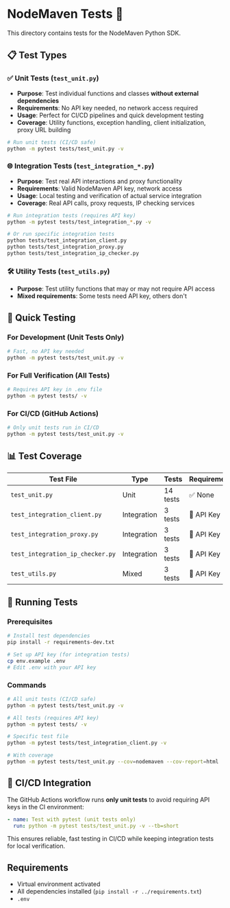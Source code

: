 # NodeMaven Tests 🧪

This directory contains tests for the NodeMaven Python SDK.

## 📋 Test Types

### ✅ **Unit Tests** (`test_unit.py`)
- **Purpose**: Test individual functions and classes **without external dependencies**
- **Requirements**: No API key needed, no network access required
- **Usage**: Perfect for CI/CD pipelines and quick development testing
- **Coverage**: Utility functions, exception handling, client initialization, proxy URL building

```bash
# Run unit tests (CI/CD safe)
python -m pytest tests/test_unit.py -v
```

### 🌐 **Integration Tests** (`test_integration_*.py`)
- **Purpose**: Test real API interactions and proxy functionality
- **Requirements**: Valid NodeMaven API key, network access
- **Usage**: Local testing and verification of actual service integration
- **Coverage**: Real API calls, proxy requests, IP checking services

```bash
# Run integration tests (requires API key)
python -m pytest tests/test_integration_*.py -v

# Or run specific integration tests
python tests/test_integration_client.py
python tests/test_integration_proxy.py
python tests/test_integration_ip_checker.py
```

### 🛠️ **Utility Tests** (`test_utils.py`)
- **Purpose**: Test utility functions that may or may not require API access
- **Mixed requirements**: Some tests need API key, others don't

## 🚀 Quick Testing

### For Development (Unit Tests Only)
```bash
# Fast, no API key needed
python -m pytest tests/test_unit.py -v
```

### For Full Verification (All Tests)
```bash
# Requires API key in .env file
python -m pytest tests/ -v
```

### For CI/CD (GitHub Actions)
```bash
# Only unit tests run in CI/CD
python -m pytest tests/test_unit.py -v
```

## 📊 Test Coverage

| Test File | Type | Tests | Requirements |
|-----------|------|-------|--------------|
| `test_unit.py` | Unit | 14 tests | ✅ None |
| `test_integration_client.py` | Integration | 3 tests | 🔑 API Key |
| `test_integration_proxy.py` | Integration | 3 tests | 🔑 API Key |
| `test_integration_ip_checker.py` | Integration | 3 tests | 🔑 API Key |
| `test_utils.py` | Mixed | 3 tests | 🔑 API Key |

## 🔧 Running Tests

### Prerequisites
```bash
# Install test dependencies
pip install -r requirements-dev.txt

# Set up API key (for integration tests)
cp env.example .env
# Edit .env with your API key
```

### Commands
```bash
# All unit tests (CI/CD safe)
python -m pytest tests/test_unit.py -v

# All tests (requires API key)
python -m pytest tests/ -v

# Specific test file
python -m pytest tests/test_integration_client.py -v

# With coverage
python -m pytest tests/test_unit.py --cov=nodemaven --cov-report=html
```

## 🎯 CI/CD Integration

The GitHub Actions workflow runs **only unit tests** to avoid requiring API keys in the CI environment:

```yaml
- name: Test with pytest (unit tests only)
  run: python -m pytest tests/test_unit.py -v --tb=short
```

This ensures reliable, fast testing in CI/CD while keeping integration tests for local verification.

## Requirements

- Virtual environment activated
- All dependencies installed (`pip install -r ../requirements.txt`)
- `.env`